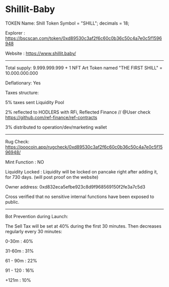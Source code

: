 # Shillit-Baby

TOKEN Name: Shill Token 
Symbol = "SHILL"; decimals = 18;

Explorer : https://bscscan.com/token/0xd89530c3af2f6c60c0b36c50c4a7e0c5f1596948

Website : https://www.shillit.baby/

-------------------------------

Total supply: 9.999.999.999 + 1 NFT Art Token named "THE FIRST SHILL" = 10.000.000.000

Deflationary: Yes

Taxes structure:

5% taxes sent Liquidity Pool

2% reflected to HODLERS with RFi, Reflected Finance // @User check https://github.com/ref-finance/ref-contracts

3% distributed to operation/dev/marketing wallet 

-------------------------------

Rug Check: https://poocoin.app/rugcheck/0xd89530c3af2f6c60c0b36c50c4a7e0c5f1596948/

Mint Function : NO

Liquidity Locked : Liquidity will be locked on pancake right after adding it, for 730 days. (will post proof on the website)

Owner address: 0xd832eca5efbe923c8d9f968569150f2fe3a7c5d3

Cross verified that no sensitive internal functions have been exposed to public.

-------------------------------

Bot Prevention during Launch:

The Sell Tax will be set at 40% during the first 30 minutes.
Then decreases regularly every 30 minutes:

0-30m : 40%

31-60m : 31%

61 - 90m : 22%

91 - 120 : 16%

+121m : 10%
